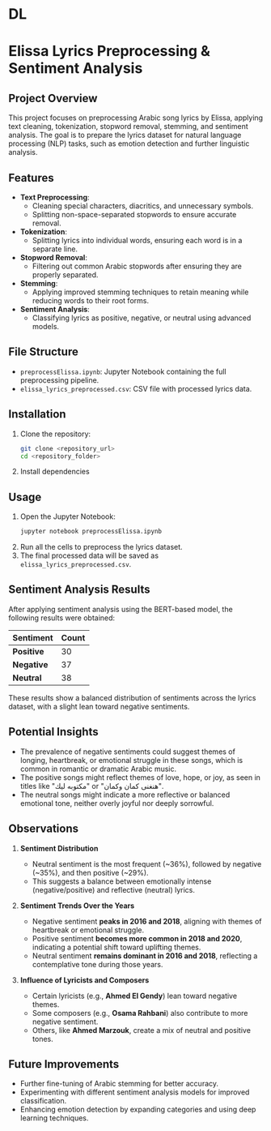 # DL
# Elissa Lyrics Preprocessing & Sentiment Analysis

## Project Overview
This project focuses on preprocessing Arabic song lyrics by Elissa, applying text cleaning, tokenization, stopword removal, stemming, and sentiment analysis. The goal is to prepare the lyrics dataset for natural language processing (NLP) tasks, such as emotion detection and further linguistic analysis.

## Features
- **Text Preprocessing**:
  - Cleaning special characters, diacritics, and unnecessary symbols.
  - Splitting non-space-separated stopwords to ensure accurate removal.
- **Tokenization**:
  - Splitting lyrics into individual words, ensuring each word is in a separate line.
- **Stopword Removal**:
  - Filtering out common Arabic stopwords after ensuring they are properly separated.
- **Stemming**:
  - Applying improved stemming techniques to retain meaning while reducing words to their root forms.
- **Sentiment Analysis**:
  - Classifying lyrics as positive, negative, or neutral using advanced models.

## File Structure
- `preprocessElissa.ipynb`: Jupyter Notebook containing the full preprocessing pipeline.
- `elissa_lyrics_preprocessed.csv`: CSV file with processed lyrics data.

## Installation
1. Clone the repository:
   ```bash
   git clone <repository_url>
   cd <repository_folder>
   ```
2. Install dependencies

## Usage
1. Open the Jupyter Notebook:
   ```bash
   jupyter notebook preprocessElissa.ipynb
   ```
2. Run all the cells to preprocess the lyrics dataset.
3. The final processed data will be saved as `elissa_lyrics_preprocessed.csv`.

## Sentiment Analysis Results
After applying sentiment analysis using the BERT-based model, the following results were obtained:

| Sentiment  | Count |
|------------|-------|
| **Positive**   | 30    |
| **Negative**   | 37    |
| **Neutral**    | 38    |

These results show a balanced distribution of sentiments across the lyrics dataset, with a slight lean toward negative sentiments.

## Potential Insights
- The prevalence of negative sentiments could suggest themes of longing, heartbreak, or emotional struggle in these songs, which is common in romantic or dramatic Arabic music.
- The positive songs might reflect themes of love, hope, or joy, as seen in titles like "مكتوبه ليك" or "هنغنى كمان وكمان".
- The neutral songs might indicate a more reflective or balanced emotional tone, neither overly joyful nor deeply sorrowful.

## Observations
1. **Sentiment Distribution**
   - Neutral sentiment is the most frequent (~36%), followed by negative (~35%), and then positive (~29%).
   - This suggests a balance between emotionally intense (negative/positive) and reflective (neutral) lyrics.

2. **Sentiment Trends Over the Years**
   - Negative sentiment **peaks in 2016 and 2018**, aligning with themes of heartbreak or emotional struggle.
   - Positive sentiment **becomes more common in 2018 and 2020**, indicating a potential shift toward uplifting themes.
   - Neutral sentiment **remains dominant in 2016 and 2018**, reflecting a contemplative tone during those years.

3. **Influence of Lyricists and Composers**
   - Certain lyricists (e.g., **Ahmed El Gendy**) lean toward negative themes.
   - Some composers (e.g., **Osama Rahbani**) also contribute to more negative sentiment.
   - Others, like **Ahmed Marzouk**, create a mix of neutral and positive tones.

## Future Improvements
- Further fine-tuning of Arabic stemming for better accuracy.
- Experimenting with different sentiment analysis models for improved classification.
- Enhancing emotion detection by expanding categories and using deep learning techniques.


